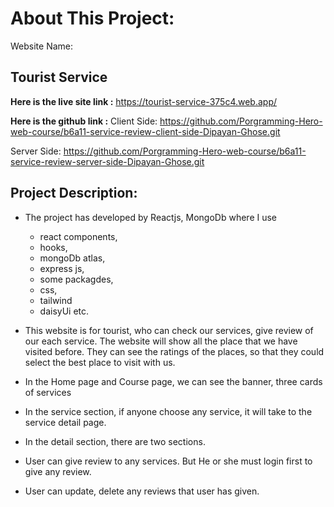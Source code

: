 # About This Project: 
Website Name: 
## Tourist Service
**Here is the live site link :** 
https://tourist-service-375c4.web.app/

**Here is the github link :** Client Side: 
https://github.com/Porgramming-Hero-web-course/b6a11-service-review-client-side-Dipayan-Ghose.git  

 Server Side: 
https://github.com/Porgramming-Hero-web-course/b6a11-service-review-server-side-Dipayan-Ghose.git
## Project Description:

* The project has developed by Reactjs, MongoDb where I use 
    * react components,
    * hooks, 
    * mongoDb atlas,
    * express js,
    * some packagdes,
    * css, 
    * tailwind
    * daisyUi etc.

* This website is for tourist, who can check our services, give review of our each service. The website will show all the place that we have visited before. They can see the ratings of the places, so that they could select the best place to visit with us.

* In the Home page and Course page, we can see the banner, three cards of services

* In the service section, if anyone choose any service, it will take to the service detail page. 

* In the detail section, there are two sections. 
* User can give review to any services. But He or she must login first to give any review.
* User can update, delete any reviews that user has given.
